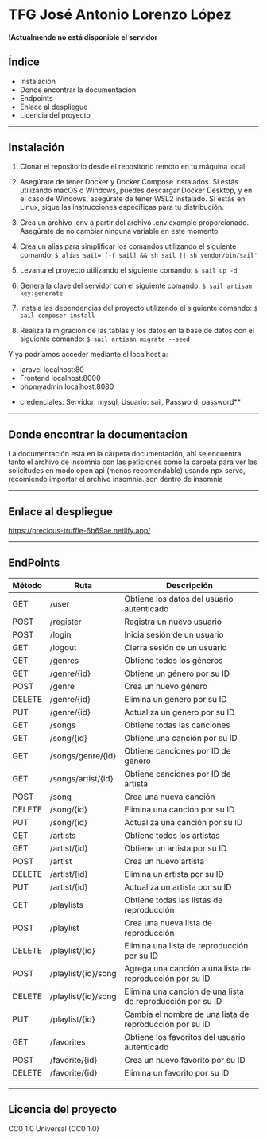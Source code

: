 
# TFG José Antonio Lorenzo López
#### !Actualmende no está disponible el servidor
## Índice
- Instalación
- Donde encontrar la documentación
- Endpoints
- Enlace al despliegue
- Licencia del proyecto
---
## Instalación
1. Clonar el repositorio desde el repositorio remoto en tu máquina local.

2. Asegúrate de tener Docker y Docker Compose instalados. Si estás utilizando macOS o Windows, puedes descargar Docker Desktop, y en el caso de Windows, asegúrate de tener WSL2 instalado. Si estás en Linux, sigue las instrucciones específicas para tu distribución.


3. Crea un archivo .env a partir del archivo .env.example proporcionado. Asegúrate de no cambiar ninguna variable en este momento. 

4. Crea un alias para simplificar los comandos utilizando el siguiente comando:
`$ alias sail='[-f sail] && sh sail || sh vendor/bin/sail'`

5. Levanta el proyecto utilizando el siguiente comando:
`$ sail up -d`


6. Genera la clave del servidor con el siguiente comando:
`$ sail artisan key:generate`

7. Instala las dependencias del proyecto utilizando el siguiente comando:
`$ sail composer install`

8. Realiza la migración de las tablas y los datos en la base de datos con el siguiente comando:
`$ sail artisan migrate --seed`

Y ya podríamos acceder mediante el localhost a:
- laravel localhost:80
- Frontend localhost:8000    
- phpmyadmin localhost:8080
+ credenciales: Servidor: mysql, Usuario: sail, Password: password**

---
## Donde encontrar la documentacion
La documentación esta en la carpeta documentación, ahí se encuentra tanto el archivo de insomnia con las peticiones como la carpeta para ver las solicitudes en modo open api (menos recomendable) usando npx serve, recomiendo importar el archivo insomnia.json dentro de insomnia

---
## Enlace al despliegue
https://precious-truffle-6b69ae.netlify.app/

---
## EndPoints 
|Método|Ruta|Descripción|
|---|---|---|
|GET|/user|Obtiene los datos del usuario autenticado|
|POST|/register|Registra un nuevo usuario|
|POST|/login|Inicia sesión de un usuario|
|GET|/logout|Cierra sesión de un usuario|
|GET|/genres|Obtiene todos los géneros|
|GET|/genre/{id}|Obtiene un género por su ID|
|POST|/genre|Crea un nuevo género|
|DELETE|/genre/{id}|Elimina un género por su ID|
|PUT|/genre/{id}|Actualiza un género por su ID|
|GET|/songs|Obtiene todas las canciones|
|GET|/song/{id}|Obtiene una canción por su ID|
|GET|/songs/genre/{id}|Obtiene canciones por ID de género|
|GET|/songs/artist/{id}|Obtiene canciones por ID de artista|
|POST|/song|Crea una nueva canción|
|DELETE|/song/{id}|Elimina una canción por su ID|
|PUT|/song/{id}|Actualiza una canción por su ID|
|GET|/artists|Obtiene todos los artistas|
|GET|/artist/{id}|Obtiene un artista por su ID|
|POST|/artist|Crea un nuevo artista|
|DELETE|/artist/{id}|Elimina un artista por su ID|
|PUT|/artist/{id}|Actualiza un artista por su ID|
|GET|/playlists|Obtiene todas las listas de reproducción|
|POST|/playlist|Crea una nueva lista de reproducción|
|DELETE|/playlist/{id}|Elimina una lista de reproducción por su ID|
|POST|/playlist/{id}/song|Agrega una canción a una lista de reproducción por su ID|
|DELETE|/playlist/{id}/song|Elimina una canción de una lista de reproducción por su ID|
|PUT|/playlist/{id}|Cambia el nombre de una lista de reproducción por su ID|
|GET|/favorites|Obtiene los favoritos del usuario autenticado|
|POST|/favorite/{id}|Crea un nuevo favorito por su ID|
|DELETE|/favorite/{id}|Elimina un favorito por su ID|

---
## Licencia del proyecto
 CC0 1.0 Universal (CC0 1.0)
